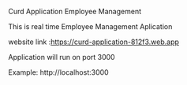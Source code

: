Curd Application Employee Management

This is real time Employee Management Aplication

website link :https://curd-application-812f3.web.app

Application will run on port 3000

Example: http://localhost:3000
